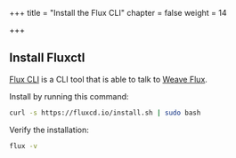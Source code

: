 +++
title = "Install the Flux CLI"
chapter = false
weight = 14

+++

## Install Fluxctl

[Flux CLI](https://fluxcd.io/docs/installation/) is a CLI tool that is able to talk to [Weave Flux](https://github.com/fluxcd/flux2).

Install by running this command:

```sh
curl -s https://fluxcd.io/install.sh | sudo bash
```

Verify the installation:

```sh
flux -v
```

